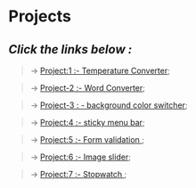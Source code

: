 # Projects

## *Click the links below :*


> &#8594; [Project:1 :- Temperature Converter](./Mini-projects/Project-1(Temperature%20converter)/);

> &#8594; [Project-2 :- Word Converter](./Mini-projects/Project-2/);

> &#8594; [Project-3 : - background color switcher](./Mini-projects/Project-3/);

> &#8594; [Project:4 :- sticky menu bar](./Mini-projects/Project-4/);

> &#8594; [Project:5 :- Form validation ](./Mini-projects/Project-5/);

> &#8594; [Project:6 :- Image slider](./Mini-projects/Project-6/);

> &#8594; [Project:7 :- Stopwatch ](./Mini-projects/Project-7/);
